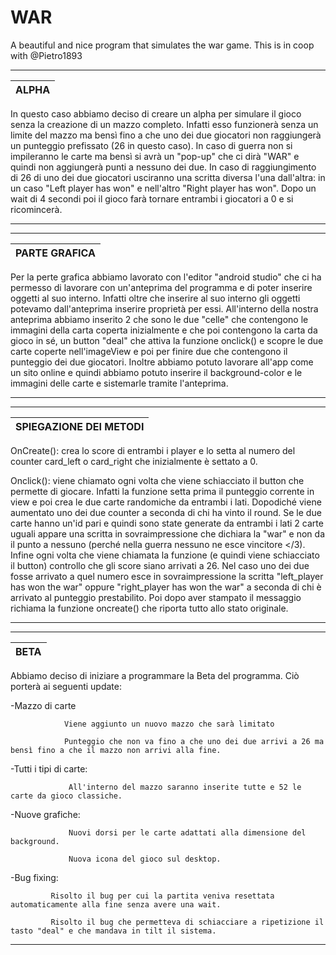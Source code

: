 # WAR
A beautiful and nice program that simulates the war game. This is in coop with @Pietro1893



______________________________________________________________________________________________________________________________________________________________________
|        ALPHA         |
|----------------------|

In questo caso abbiamo deciso di creare un alpha per simulare il gioco senza la creazione di un mazzo completo. Infatti esso funzionerà senza un limite del mazzo ma bensì fino a che uno dei due giocatori non raggiungerà un punteggio prefissato (26 in questo caso). In caso di guerra non si impileranno le carte ma bensì si avrà un "pop-up" che ci dirà "WAR" e quindi non aggiungerà punti a nessuno dei due. In caso di raggiungimento di 26 di uno dei due giocatori usciranno una scritta diversa l'una dall'altra: in un caso "Left player has won" e nell'altro "Right player has won". Dopo un wait di 4 secondi poi il gioco farà tornare entrambi i giocatori a 0 e si ricomincerà. 
______________________________________________________________________________________________________________________________________________________________________


______________________________________________________________________________________________________________________________________________________________________
|    PARTE GRAFICA     |
|----------------------|

Per la perte grafica abbiamo lavorato con l'editor "android studio" che ci ha permesso di lavorare con un'anteprima del programma e di poter inserire oggetti al suo interno. Infatti oltre che inserire al suo interno gli oggetti potevamo dall'anteprima inserire proprietà per essi. 
All'interno della nostra anteprima abbiamo inserito 2 <imageView> che sono le due "celle" che contengono le immagini della carta coperta inizialmente e che poi contengono la carta da gioco in sé, un button "deal" che attiva la funzione onclick() e scopre le due carte coperte nell'imageView e poi per finire due <textview> che contengono il punteggio dei due giocatori. Inoltre abbiamo potuto lavorare all'app come un sito online e quindi abbiamo potuto inserire il background-color e le immagini delle carte e sistemarle tramite l'anteprima. 
______________________________________________________________________________________________________________________________________________________________________


______________________________________________________________________________________________________________________________________________________________________
|SPIEGAZIONE DEI METODI|
|----------------------|


OnCreate(): crea lo score di entrambi i player e lo setta al numero del counter card_left o card_right che inizialmente è settato a 0. 

Onclick(): viene chiamato ogni volta che viene schiacciato il button che permette di giocare. Infatti la funzione setta prima il punteggio corrente in view e poi crea le due carte randomiche da entrambi i lati. Dopodiché viene aumentato uno dei due counter a seconda di chi ha vinto il round. Se le due carte hanno un'id pari e quindi sono state generate da entrambi i lati 2 carte uguali appare una scritta in sovraimpressione che dichiara la "war" e non da il punto a nessuno (perché nella guerra nessuno ne esce vincitore </3). Infine ogni volta che viene chiamata la funzione (e quindi viene schiacciato il button) controllo che gli score siano arrivati a 26. Nel caso uno dei due fosse arrivato a quel numero esce in sovraimpressione la scritta "left_player has won the war" oppure "right_player has won the war" a seconda di chi è arrivato al punteggio prestabilito. Poi dopo aver stampato il messaggio richiama la funzione oncreate() che riporta tutto allo stato originale.  
_______________________________________________________________________________________________________________________________________________________________________


  
______________________________________________________________________________________________________________________________________________________________________
|         BETA         |
|----------------------|  

Abbiamo deciso di iniziare a programmare la Beta del programma. Ciò porterà ai seguenti update:
  
-Mazzo di carte 
  
                Viene aggiunto un nuovo mazzo che sarà limitato
  
                Punteggio che non va fino a che uno dei due arrivi a 26 ma bensì fino a che il mazzo non arrivi alla fine. 
  
-Tutti i tipi di carte:
  
                 All'interno del mazzo saranno inserite tutte e 52 le carte da gioco classiche. 

-Nuove grafiche:
  
                 Nuovi dorsi per le carte adattati alla dimensione del background. 
  
                 Nuova icona del gioco sul desktop. 
  
-Bug fixing: 
  
             Risolto il bug per cui la partita veniva resettata automaticamente alla fine senza avere una wait. 
             
             Risolto il bug che permetteva di schiacciare a ripetizione il tasto "deal" e che mandava in tilt il sistema.  
______________________________________________________________________________________________________________________________________________________________________
